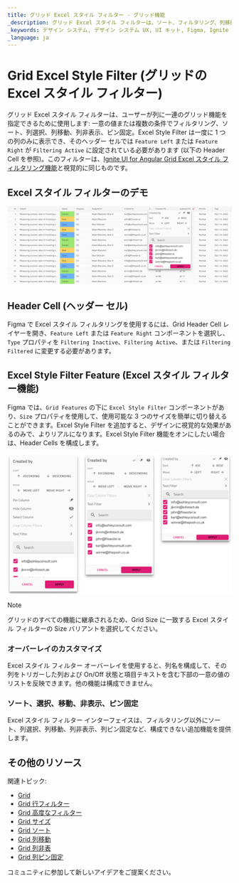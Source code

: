 ```yaml
---
title: グリッド Excel スタイル フィルター - グリッド機能
_description: グリッド Excel スタイル フィルターは、ソート、フィルタリング、列移動、非表示、ピン固定などの列操作のオーバーレイを提供します。
_keywords: デザイン システム, デザイン システム UX, UI キット, Figma, Ignite UI for Angular, Angular, Angular デザイン システム, Figma からコードをエクスポート, Angular 用のデザイン キット, Figma HTML, Figma to HTML, Figma UI キット
_language: ja
---
```


# Grid Excel Style Filter (グリッドの Excel スタイル フィルター)

グリッド Excel スタイル フィルターは、ユーザーが列に一連のグリッド機能を指定できるために使用します: 一意の値または複数の条件でフィルタリング、ソート、列選択、列移動、列非表示、ピン固定。Excel Style Filter は一度に 1 つの列のみに表示でき、そのヘッダー セルでは `Feature Left` または `Feature Right` が `Filtering Active` に設定されている必要があります (以下の Header Cell を参照)。このフィルターは、[Ignite UI for Angular Grid Excel スタイル フィルタリング機能](https://jp.infragistics.com/products/ignite-ui-angular/angular/components/grid/excel_style_filtering.html)と視覚的に同じものです。

## Excel スタイル フィルターのデモ

<img class="responsive-img" src="../images/grid_excel_style_filter_demo.png" srcset="../images/grid_excel_style_filter_demo@2x.png 2x" />

## Header Cell (ヘッダー セル)

Figma で Excel スタイル フィルタリングを使用するには、Grid Header Cell レイヤーを開き、`Feature Left` または `Feature Right` コンポーネントを選択し、`Type` プロパティを `Filtering Inactive`、`Filtering Active`、または `Filtering Filtered` に変更する必要があります。

## Excel Style Filter Feature (Excel スタイル フィルター機能)

Figma では、`Grid Features` の下に `Excel Style Filter` コンポーネントがあり、`Size` プロパティを使用して、使用可能な 3 つのサイズを簡単に切り替えることができます。Excel Style Filter を追加すると、デザインに視覚的な効果があるのみで、よりリアルになります。Excel Style Filter 機能をオンにしたい場合は、Header Cells を構成します。

<img class="responsive-img" src="../images/grid_excel_style_filter_sizes.png" srcset="../images/grid_excel_style_filter_sizes@2x.png 2x" />

> [!Note]
> グリッドのすべての機能に継承されるため、Grid Size に一致する Excel スタイル フィルターの Size バリアントを選択してください。

### オーバーレイのカスタマイズ

Excel スタイル フィルター オーバーレイを使用すると、列名を構成して、その列をトリガーした列および On/Off 状態と項目テキストを含む下部の一意の値のリストを反映できます。他の機能は構成できません。

### ソート、選択、移動、非表示、ピン固定

Excel スタイル フィルター インターフェイスは、フィルタリング以外にソート、列選択、列移動、列非表示、列ピン固定など、構成できない追加機能を提供します。

## その他のリソース

関連トピック:

- [Grid](grid.md)
- [Grid 行フィルター](grid-row-filter.md)
- [Grid 高度なフィルター](grid-advanced-filter.md)
- [Grid サイズ](grid-sizes.md)
- [Grid ソート](grid-sorting.md)
- [Grid 列移動](grid-column-moving.md)
- [Grid 列非表](grid-column-hiding.md)
- [Grid 列ピン固定](grid-column-pinning.md)
  <div class="divider--half"></div>

コミュニティに参加して新しいアイデアをご提案ください。
